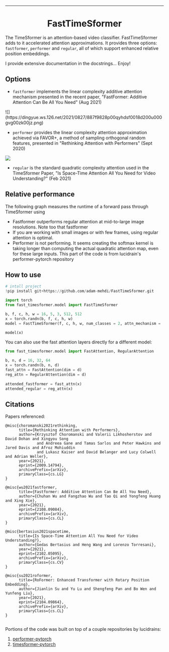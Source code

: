 ---

<div align="center">    
 
# FastTimeSformer

</div>
 
The TimeSformer is an attention-based video classifier. FastTimeSformer adds to it accelerated attention approximations. It provides three options: `fastformer`, `performer` and `regular`, all of which support enhanced relative position embeddings.

I provide extensive documentation in the docstrings... Enjoy!

## Options

- `fastformer` implements the linear complexity additive attention mechanism presented in the recent paper, "FastFormer: Additive Attention Can Be All You Need" (Aug 2021)
<additive attn mechanism>
![](https://dingyue.ws.126.net/2021/0827/887f9828p00qyhdsf0018d200u000gvg00zk00jz.png)
 
 - `performer` provides the linear complexity attention approximation achieved via FAVOR+, a method of sampling orthogonal random features, presented in "Rethinking Attention with Performers" (Sept 2020)
 
![](https://1.bp.blogspot.com/-pQ8s4X2qXjI/X5Ib6nLtxWI/AAAAAAAAGtI/C7dmMqV3Gu0NGYtmi5Gqjkr_Pqun5T2MwCLcBGAsYHQ/s1428/image10.jpg) 

 - `regular` is the standard quadratic complexity attention used in the TimeSformer Paper, "Is Space-Time Attention All You Need for Video Understanding?" (Feb 2021)
 
## Relative performance
 
The following graph measures the runtime of a forward pass through TimeSformer using 

- Fastformer outperforms regular attention at mid-to-large image resolutions. Note too that fastformer 
- If you are working with small images or with few frames, using regular attention is optimal.
- Performer is not performing. It seems creating the softmax kernel is taking longer than computing the actual quadratic attention map, even for these large inputs. This part of the code is from lucidrain's performer-pytorch repository

 
## How to use   
```python
# intall project   
!pip install git+https://github.com/adam-mehdi/FastTimeSformer.git

import torch
from fast_timesformer.model import FastTimeSformer

b, f, c, h, w = 16, 5, 3, 512, 512
x = torch.randn(b, f, c, h, w)
model = FastTimeSformer(f, c, h, w, num_classes = 2, attn_mechanism = 'fastformer')

model(x)
```

You can also use the fast attention layers directly for a different model:

```python
from fast_timesformer.model import FastAttention, RegularAttention

b, n, d = 16, 32, 64
x = torch.randn(b, n, d) 
fast_attn = FastAttention(dim = d)
reg_attn = RegularAttention(dim = d)
 
attended_fastformer = fast_attn(x)
attended_regular = reg_attn(x)
```

## Citations

Papers referenced:
```
@misc{choromanski2021rethinking,
      title={Rethinking Attention with Performers}, 
      author={Krzysztof Choromanski and Valerii Likhosherstov and David Dohan and Xingyou Song 
              and Andreea Gane and Tamas Sarlos and Peter Hawkins and Jared Davis and Afroz Mohiuddin 
              and Lukasz Kaiser and David Belanger and Lucy Colwell and Adrian Weller},
      year={2021},
      eprint={2009.14794},
      archivePrefix={arXiv},
      primaryClass={cs.LG}
}

@misc{wu2021fastformer,
      title={Fastformer: Additive Attention Can Be All You Need}, 
      author={Chuhan Wu and Fangzhao Wu and Tao Qi and Yongfeng Huang and Xing Xie},
      year={2021},
      eprint={2108.09084},
      archivePrefix={arXiv},
      primaryClass={cs.CL}
}

@misc{bertasius2021spacetime,
      title={Is Space-Time Attention All You Need for Video Understanding?}, 
      author={Gedas Bertasius and Heng Wang and Lorenzo Torresani},
      year={2021},
      eprint={2102.05095},
      archivePrefix={arXiv},
      primaryClass={cs.CV}
}
 
@misc{su2021roformer,
      title={RoFormer: Enhanced Transformer with Rotary Position Embedding}, 
      author={Jianlin Su and Yu Lu and Shengfeng Pan and Bo Wen and Yunfeng Liu},
      year={2021},
      eprint={2104.09864},
      archivePrefix={arXiv},
      primaryClass={cs.CL}
}
 
```
 
Portions of the code was built on top of a couple repositories by lucidrains:
1. [performer-pytorch](https://github.com/lucidrains/performer-pytorch)
2. [timesformer-pytorch](https://github.com/lucidrains/timesformer-pytorch)

